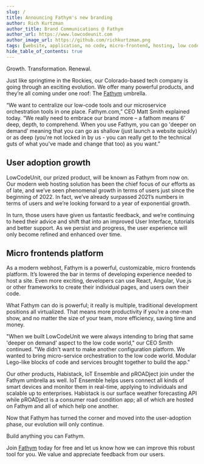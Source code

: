 ```yaml
---
slug: /
title: Announcing Fathym's new branding
author: Rich Kurtzman
author_title: Brand Communications @ Fathym
author_url: https://www.lowcodeunit.com
author_image_url: https://github.com/richkurtzman.png
tags: [website, application, no code, micro-frontend, hosting, low code]
hide_table_of_contents: true
---
```


Growth. Transformation. Renewal. 

Just like springtime in the Rockies, our Colorado-based tech company is going through an exciting evolution. We offer many powerful products, and they’re all coming under one roof: The [Fathym](https://www.fathym.com) umbrella.  

“We want to centralize our low-code tools and our microservice orchestration tools in one place. Fathym.com,” CEO Matt Smith explained today. “We really need to embrace our brand more – a fathom means 6’ deep, depth, to comprehend. When you use Fathym, you can go 'deeper on demand' meaning that you can go as shallow (just launch a website quickly) or as deep (you're not locked in by us - you can really get to the technical guts of what you've made and change that too) as you want.”

## User adoption growth

LowCodeUnit, our prized product, will be known as Fathym from now on. Our modern web hosting solution has been the chief focus of our efforts as of late, and we’ve seen phenomenal growth in terms of users just since the beginning of 2022. In fact, we’ve already surpassed 2021’s numbers in terms of users and we’re looking forward to a year of exponential growth. 

In turn, those users have given us fantastic feedback, and we’re continuing to heed their advice and shift that into an improved User Interface, tutorials and better support. As we persist and progress, the user experience will only become refined and enhanced over time. 

## Micro frontends platform

As a modern webhost, Fathym is a powerful, customizable, micro frontends platform. It’s lowered the bar in terms of developing experience needed to host a site. Even more exciting, developers can use React, Angular, Vue.js or other frameworks to create their individual pages, and users own their code.  

What Fathym can do is powerful; it really is multiple, traditional development positions all virtualized. That means more productivity if you’re a one-man show, and no matter the size of your team, more efficiency, saving time and money.  

"When we built LowCodeUnit we were always intending to bring that same 'deeper on demand' aspect to the low code world," our CEO Smith continued. "We didn't want to make another configuration platform. We wanted to bring micro-service orchestration to the low code world. Modular Lego-like blocks of code and services brought together to build the app."

Our other products, Habistack, IoT Ensemble and pROADject join under the Fathym umbrella as well. IoT Ensemble helps users connect all kinds of smart devices and monitor them in real-time, applying to individuals and scalable up to enterprises. Habistack is our surface weather forecasting API while pROADject is a consumer road condition app; all of which are hosted on Fathym and all of which help one another.  

Now that Fathym has turned the corner and moved into the user-adoption phase, our evolution will only continue. 

Build anything you can Fathym.  

Join [Fathym](https://auth.fathym.com/fathymcloudprd.onmicrosoft.com/oauth2/v2.0/authorize?p=b2c_1_sign_up_sign_in&client_id=98f014f1-2547-4bcc-a583-3edc8f1190f2&redirect_uri=https%3A%2F%2Fwww.lowcodeunit.com%2F.oauth%2FB2C_1_SIGN_UP_SIGN_IN&response_type=id_token&scope=openid%20profile&response_mode=form_post&nonce=637789907534834707.OWNhMWZkZGMtODQ2NC00YTg0LWFjZWQtYjlkNzg0YTIzMDhkYTcxMzVkZmYtN2E2Mi00ZDRlLWIxODQtZjMxMjBkNWI2OTEx&state=CfDJ8C5COa2dn0dMrEVjdLxcXm-FCakeBxrXIOHa_lF_u0ckh9rvLFuKJ30MWBprExUQA_N5HmWWWPdxqWlni-KFqpg_jVjPahrQdGw79U0sMBN8dTvgrlAMeT9--L-7VgMBsZfFPAho9dcKUN1jO6lAaxL13PM1_vGer-vJc6tcpigRpNr5jcHtitGIKjexLmQqkIslp3MFKCKAi-5IiVd3JbpibPm4gbmDQpYtgstmG9SSlpjvEqJk_2AIqtMHkiojK3kE4WSc5mcYS3FQ3hiRqVQRPlL3jI7U3bUsqGYtLuoJr_St6mGBbHvGmB6M0MCeFn_G5LDsRzyHZhBWf9a1qo6dktz_kEcsAahYPLWjAI_2&x-client-SKU=ID_NETSTANDARD2_0&x-client-ver=6.11.1.0) today for free and let us know how we can improve this robust tool for you. We value and appreciate feedback from our users.